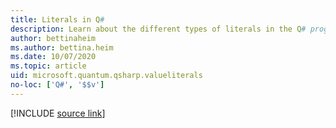 ```yaml
---
title: Literals in Q#
description: Learn about the different types of literals in the Q# programming language.
author: bettinaheim
ms.author: bettina.heim
ms.date: 10/07/2020
ms.topic: article
uid: microsoft.quantum.qsharp.valueliterals
no-loc: ['Q#', '$$v']
---
```


<!---
# Literals in Q#
-->

[!INCLUDE [source link](~/includes/qsharp-language/Specifications/Language/3_Expressions/ValueLiterals.md)]

